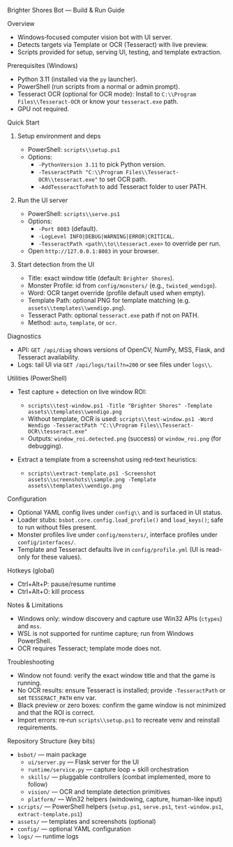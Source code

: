 Brighter Shores Bot — Build & Run Guide

Overview
- Windows‑focused computer vision bot with UI server.
- Detects targets via Template or OCR (Tesseract) with live preview.
- Scripts provided for setup, serving UI, testing, and template extraction.

Prerequisites (Windows)
- Python 3.11 (installed via the `py` launcher).
- PowerShell (run scripts from a normal or admin prompt).
- Tesseract OCR (optional for OCR mode): Install to `C:\\Program Files\\Tesseract-OCR` or know your `tesseract.exe` path.
- GPU not required.

Quick Start
1) Setup environment and deps
   - PowerShell: `scripts\\setup.ps1`
   - Options:
     - `-PythonVersion 3.11` to pick Python version.
     - `-TesseractPath "C:\\Program Files\\Tesseract-OCR\\tesseract.exe"` to set OCR path.
     - `-AddTesseractToPath` to add Tesseract folder to user PATH.

2) Run the UI server
   - PowerShell: `scripts\\serve.ps1`
   - Options:
     - `-Port 8083` (default).
     - `-LogLevel INFO|DEBUG|WARNING|ERROR|CRITICAL`.
     - `-TesseractPath <path\\to\\tesseract.exe>` to override per run.
   - Open `http://127.0.0.1:8083` in your browser.

3) Start detection from the UI
   - Title: exact window title (default: `Brighter Shores`).
   - Monster Profile: id from `config/monsters/` (e.g., `twisted_wendigo`).
   - Word: OCR target override (profile default used when empty).
   - Template Path: optional PNG for template matching (e.g. `assets\\templates\\wendigo.png`).
   - Tesseract Path: optional `tesseract.exe` path if not on PATH.
   - Method: `auto`, `template`, or `ocr`.

Diagnostics
- API: `GET /api/diag` shows versions of OpenCV, NumPy, MSS, Flask, and Tesseract availability.
- Logs: tail UI via `GET /api/logs/tail?n=200` or see files under `logs\\`.

Utilities (PowerShell)
- Test capture + detection on live window ROI:
  - `scripts\\test-window.ps1 -Title "Brighter Shores" -Template assets\\templates\\wendigo.png`
  - Without template, OCR is used: `scripts\\test-window.ps1 -Word Wendigo -TesseractPath "C:\\Program Files\\Tesseract-OCR\\tesseract.exe"`
  - Outputs: `window_roi.detected.png` (success) or `window_roi.png` (for debugging).

- Extract a template from a screenshot using red‑text heuristics:
  - `scripts\\extract-template.ps1 -Screenshot assets\\screenshots\\sample.png -Template assets\\templates\\wendigo.png`

Configuration
- Optional YAML config lives under `config\\` and is surfaced in UI status.
- Loader stubs: `bsbot.core.config.load_profile()` and `load_keys()`; safe to run without files present.
- Monster profiles live under `config/monsters/`, interface profiles under `config/interfaces/`.
- Template and Tesseract defaults live in `config/profile.yml` (UI is read-only for these values).

Hotkeys (global)
- Ctrl+Alt+P: pause/resume runtime
- Ctrl+Alt+O: kill process

Notes & Limitations
- Windows only: window discovery and capture use Win32 APIs (`ctypes`) and `mss`.
- WSL is not supported for runtime capture; run from Windows PowerShell.
- OCR requires Tesseract; template mode does not.

Troubleshooting
- Window not found: verify the exact window title and that the game is running.
- No OCR results: ensure Tesseract is installed; provide `-TesseractPath` or set `TESSERACT_PATH` env var.
- Black preview or zero boxes: confirm the game window is not minimized and that the ROI is correct.
- Import errors: re‑run `scripts\\setup.ps1` to recreate venv and reinstall requirements.

Repository Structure (key bits)
- `bsbot/` — main package
  - `ui/server.py` — Flask server for the UI
  - `runtime/service.py` — capture loop + skill orchestration
  - `skills/` — pluggable controllers (combat implemented, more to follow)
  - `vision/` — OCR and template detection primitives
  - `platform/` — Win32 helpers (windowing, capture, human-like input)
- `scripts/` — PowerShell helpers (`setup.ps1`, `serve.ps1`, `test-window.ps1`, `extract-template.ps1`)
- `assets/` — templates and screenshots (optional)
- `config/` — optional YAML configuration
- `logs/` — runtime logs
